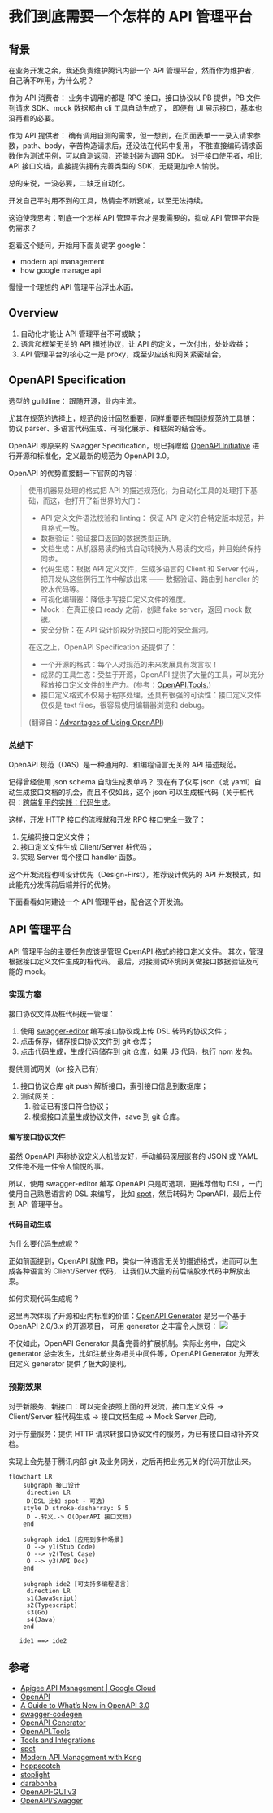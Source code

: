# 我们到底需要一个怎样的 API 管理平台

## 背景

在业务开发之余，我还负责维护腾讯内部一个 API 管理平台，然而作为维护者，自己确不咋用，为什么呢？

作为 API 消费者：
业务中调用的都是 RPC 接口，接口协议以 PB 提供，PB 文件到请求 SDK、mock 数据都由 cli 工具自动生成了，
即便有 UI 展示接口，基本也没再看的必要。

作为 API 提供者：
确有调用自测的需求，但一想到，在页面表单一一录入请求参数，path、body，辛苦构造请求后，还没法在代码中复用，
不胜直接编码请求函数作为测试用例，可以自测返回，还能封装为调用 SDK。
对于接口使用者，相比 API 接口文档，直接提供拥有完善类型的 SDK，无疑更加令人愉悦。

总的来说，一没必要，二缺乏自动化。

开发自己平时用不到的工具，热情会不断衰减，以至无法持续。

这迫使我思考：到底一个怎样 API 管理平台才是我需要的，抑或 API 管理平台是伪需求？

抱着这个疑问，开始用下面关键字 google：

- modern api management
- how google manage api

慢慢一个理想的 API 管理平台浮出水面。

## Overview

1. 自动化才能让 API 管理平台不可或缺；
2. 语言和框架无关的 API 描述协议，让 API 的定义，一次付出，处处收益；
3. API 管理平台的核心之一是 proxy，或至少应该和网关紧密结合。

## OpenAPI Specification

选型的 guildline： 跟随开源，业内主流。

尤其在规范的选择上，规范的设计固然重要，同样重要还有围绕规范的工具链：
 协议 parser、多语言代码生成、可视化展示、和框架的结合等。

OpenAPI 即原来的 Swagger Specification，现已捐赠给 [OpenAPI Initiative](http://openapis.org/) 进行开源和标准化，定义最新的规范为 OpenAPI 3.0。

OpenAPI 的优势直接翻一下官网的内容：

> 使用机器易处理的格式把 API 的描述规范化，为自动化工具的处理打下基础，而这，也打开了新世界的大门：
>
> - API 定义文件语法校验和 linting： 保证 API 定义符合特定版本规范，并且格式一致。
> - 数据验证：验证接口返回的数据类型正确。
> - 文档生成：从机器易读的格式自动转换为人易读的文档，并且始终保持同步。
> - 代码生成：根据 API 定义文件，生成多语言的 Client 和 Server 代码，把开发从这些例行工作中解放出来 —— 数据验证、路由到 handler 的胶水代码等。
> - 可视化编辑器：降低手写接口定义文件的难度。
> - Mock：在真正接口 ready 之前，创建 fake server，返回 mock 数据。
> - 安全分析：在 API 设计阶段分析接口可能的安全漏洞。
>
> 在这之上，OpenAPI Specification 还提供了：
>
> - 一个开源的格式：每个人对规范的未来发展具有发言权！
> - 成熟的工具生态：受益于开源，OpenAPI 提供了大量的工具，可以充分释放接口定义文件的生产力。(参考：[OpenAPI.Tools.](https://openapi.tools/))
> - 接口定义格式不仅易于程序处理，还具有很强的可读性：接口定义文件仅仅是 text files，很容易使用编辑器浏览和 debug。
>
> (翻译自：[Advantages of Using OpenAPI](https://oai.github.io/Documentation/start-here.html))
>

### 总结下

OpenAPI 规范（OAS）是一种通用的、和编程语言无关的 API 描述规范。

记得曾经使用 json schema 自动生成表单吗？
现在有了仅写 json（或 yaml）自动生成接口文档的机会，而且不仅如此，这个 json 可以生成桩代码（关于桩代码：[跨端复用的实践：代码生成](https://zhuanlan.zhihu.com/p/470882562)。

这样，开发 HTTP 接口的流程就和开发 RPC 接口完全一致了：

1. 先编码接口定义文件；
2. 接口定义文件生成 Client/Server 桩代码；
3. 实现 Server 每个接口 handler 函数。

这个开发流程也叫设计优先（Design-First），推荐设计优先的 API 开发模式，如此能充分发挥前后端并行的优势。

下面看看如何建设一个 API 管理平台，配合这个开发流。

## API 管理平台

API 管理平台的主要任务应该是管理 OpenAPI 格式的接口定义文件。
其次，管理根据接口定义文件生成的桩代码。
最后，对接测试环境网关做接口数据验证及可能的 mock。

### 实现方案

接口协议文件及桩代码统一管理：

1. 使用 [swagger-editor](https://github.com/swagger-api/swagger-editor) 编写接口协议或上传 DSL 转码的协议文件；
2. 点击保存，储存接口协议文件到 git 仓库；
3. 点击代码生成，生成代码储存到 git 仓库，如果 JS 代码，执行 npm 发包。

提供测试网关（or 接入已有）

1. 接口协议仓库 git push 解析接口，索引接口信息到数据库；
2. 测试网关：
   1. 验证已有接口符合协议；
   2. 根据接口流量生成协议文件，save 到 git 仓库。

#### 编写接口协议文件

虽然 OpenAPI 声称协议定义人机皆友好，手动编码深层嵌套的 JSON 或 YAML 文件绝不是一件令人愉悦的事。

所以，使用 swagger-editor 编写 OpenAPI 只是可选项，更推荐借助 DSL，一门使用自己熟悉语言的 DSL 来编写，
比如 [spot](https://github.com/airtasker/spot)，然后转码为 OpenAPI，最后上传到 API 管理平台。

#### 代码自动生成

为什么要代码生成呢？

正如前面提到，OpenAPI 就像 PB，类似一种语言无关的描述格式，进而可以生成各种语言的 Client/Server 代码，
让我们从大量的前后端胶水代码中解放出来。

如何实现代码生成呢？

这里再次体现了开源和业内标准的价值：[OpenAPI Generator](https://openapi-generator.tech/) 是另一个基于 OpenAPI 2.0/3.x 的开源项目，
可用 generator 之丰富令人惊讶：
![](2022-05-18-15-16-41.png)

不仅如此，OpenAPI Generator 具备完善的扩展机制。实际业务中，自定义 generator 总会发生，比如注册业务相关中间件等，OpenAPI Generator 为开发自定义 generator 提供了极大的便利。

### 预期效果

对于新服务、新接口：可以完全按照上面的开发流，接口定义文件 -> Client/Server 桩代码生成 -> 接口文档生成 -> Mock Server 启动。

对于存量服务：提供 HTTP 请求转接口协议文件的服务，为已有接口自动补齐文档。

实现上会先基于腾讯内部 git 及业务网关，之后再把业务无关的代码开放出来。

```mermaid
flowchart LR
    subgraph 接口设计
     direction LR 
     D(DSL 比如 spot - 可选)
    style D stroke-dasharray: 5 5
     D -.转义.-> O(OpenAPI 接口文档)
    end

    subgraph ide1 [应用到多种场景]
     O --> y1(Stub Code)
     O --> y2(Test Case)
     O --> y3(API Doc)
    end

    subgraph ide2 [可支持多编程语言]
     direction LR 
     s1(JavaScript)
     s2(Typescript)
     s3(Go)
     s4(Java)
    end
   
   ide1 ==> ide2 
```

## 参考

- [Apigee API Management | Google Cloud](https://cloud.google.com/apigee)
- [OpenAPI](https://oai.github.io/Documentation/start-here.html)
- [A Guide to What’s New in OpenAPI 3.0](https://swagger.io/blog/news/whats-new-in-openapi-3-0/)
- [swagger-codegen](https://github.com/swagger-api/swagger-codegen)
- [OpenAPI Generator](https://openapi-generator.tech/)
- [OpenAPI.Tools](https://openapi.tools/)
- [Tools and Integrations](https://swagger.io/tools/open-source/open-source-integrations/)
- [spot](https://github.com/airtasker/spot)
- [Modern API Management with Kong](https://konghq.com/reports/modern-api-management-with-kong)
- [hoppscotch](https://github.com/hoppscotch/hoppscotch)
- [stoplight](https://elements-demo.stoplight.io/?_ga=2.230638170.752068091.1652754628-1873838241.1652754628#/operations/get-todos)
- [darabonba](https://github.com/aliyun/darabonba)
- [OpenAPI-GUI v3](https://mermade.github.io/openapi-gui/)
- [OpenAPI/Swagger](https://help.coding.net/docs/document/api/import/openapi.html)
